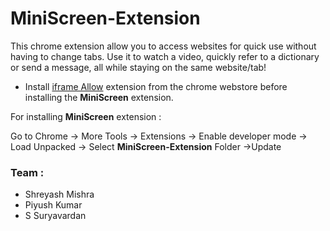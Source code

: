 # MiniScreen-Extension
This chrome extension allow you to access websites for quick use without having to change tabs.
Use it to watch a video, quickly refer to a dictionary or send a message, all while staying on the same website/tab!
* Install [iframe Allow](https://chrome.google.com/webstore/detail/iframe-allow/gifgpciglhhpmeefjdmlpboipkibhbjg) extension from the chrome webstore before installing the  **MiniScreen** extension.

For installing **MiniScreen** extension :

Go to Chrome -> More Tools -> Extensions -> Enable developer mode -> Load Unpacked -> Select **MiniScreen-Extension** Folder ->Update

### Team :
- Shreyash Mishra
- Piyush Kumar
- S Suryavardan
